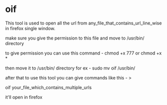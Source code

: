 # oif
This tool is used to open all the url from any_file_that_contains_url_line_wise in firefox single window.


make sure you give the permission to this file and move to /usr/bin/ directory

to give permission you can use this command -
chmod +x 777 or chmod +x *

then move it to /usr/bin/ directory
for ex - 
sudo mv oif /usr/bin/

after that to use this tool 
you can give commands like this - > 

oif your_file_which_contains_multiple_urls

it'll open in firefox 


